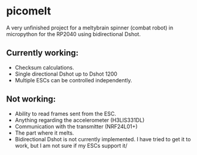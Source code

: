 # picomelt
A very unfinished project for a meltybrain spinner (combat robot) in micropython for the RP2040 using bidirectional Dshot.

Currently working:
- 
- Checksum calculations.
- Single directional Dshot up to Dshot 1200
- Multiple ESCs can be controlled independently.

Not working:
-
- Ability to read frames sent from the ESC.
- Anything regarding the accelerometer (H3LIS331DL)
- Communication with the transmitter (NRF24L01+)
- The part where it melts.
- Bidirectional Dshot is not currently implemented. I have tried to get it to work, but I am not sure if my ESCs support it/
